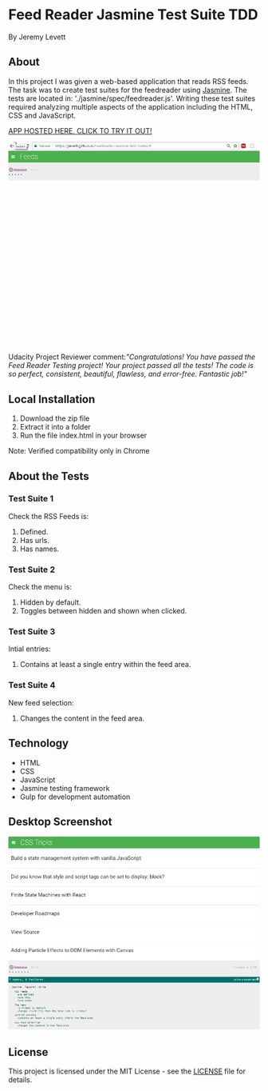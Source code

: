 # Feed Reader Jasmine Test Suite TDD
By Jeremy Levett

## About
In this project I was given a web-based application that reads RSS feeds. The task was to create test suites for the feedreader using [Jasmine](http://jasmine.github.io/).
The tests are located in: './jasmine/spec/feedreader.js'.
Writing these test suites required analyzing multiple aspects of the application including the HTML, CSS and JavaScript.

[APP HOSTED HERE. CLICK TO TRY IT OUT!](https://jlevett.github.io/Feedreader-Jasmine-Test-Suites/ "Live App Hosted Here")


![Gif](https://github.com/Jlevett/Feedreader-Jasmine-Test-Suites/blob/master/feedreader.gif)

Udacity Project Reviewer comment:_"Congratulations! You have passed the Feed Reader Testing project! Your project passed all the tests! The code is so perfect, consistent, beautiful, flawless, and error-free. Fantastic job!"_

## Local Installation
1. Download the zip file
2. Extract it into a folder
3. Run the file index.html in your browser

Note: Verified compatibility only in Chrome

## About the Tests
### Test Suite 1
Check the RSS Feeds is:
1. Defined.
2. Has urls.
3. Has names.
### Test Suite 2
Check the menu is:
1. Hidden by default.
2. Toggles between hidden and shown when clicked.
### Test Suite 3
Intial entries:
1. Contains at least a single entry within the feed area.
### Test Suite 4
New feed selection:
1. Changes the content in the feed area.

## Technology
* HTML
* CSS
* JavaScript
* Jasmine testing framework
* Gulp for development automation

## Desktop Screenshot
![Image of App](https://github.com/Jlevett/Feedreader-Jasmine-Test-Suites/blob/master/feedreader.png)

## License
This project is licensed under the MIT License - see the [LICENSE](https://github.com/Jlevett/Feedreader-Jasmine-Test-Suites/blob/master/LICENSE) file for details.
